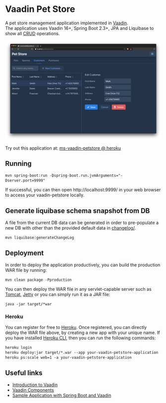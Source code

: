 # Vaadin Pet Store

A pet store management application implemented in [Vaadin](https://vaadin.com/).  
The application uses Vaadin 16+, Spring Boot 2.3+, JPA and Liquibase to show all [CRUD](https://en.wikipedia.org/wiki/Create,_read,_update_and_delete) operations.

![Screenshot](doc/vaadin-petstore.png)

Try out this application at:
[ms-vaadin-petstore @ heroku](https://ms-vaadin-petstore.herokuapp.com/)

## Running
```
mvn spring-boot:run -Dspring-boot.run.jvmArguments="-Dserver.port=9999"
```
If successful, you can then open http://localhost:9999/ in your web browser to access your vaadin-petstore locally. 

## Generate liquibase schema snapshot from DB
A file from the current DB data can be generated in order to pre-populate a new DB with other than the provided default data in [changelog/](src/main/resources/db/changelog/). 
```
mvn liquibase:generateChangeLog
```

## Deployment 

In order to deploy the application productively, you can build the production WAR file by running:
```
mvn clean package -Pproduction
```

You can then deploy the WAR file in any servlet-capable server such as [Tomcat](http://tomcat.apache.org/), [Jetty](https://www.eclipse.org/jetty/) or you can simply run it as a JAR file:
```
java -jar target/*war
```

### Heroku
You can register for free to [Heroku](https://heroku.com/). Once registered, you can directly deploy the WAR file above, by creating a new app with your unique name.
If you have installed [Heroku CLI](https://devcenter.heroku.com/articles/heroku-command-line), then you can run the following commands:
```
heroku login
heroku deploy:jar target/*.war --app your-vaadin-petstore-application
heroku ps:scale web=1 -a your-vaadin-petstore-application
```

## Useful links

- [Introduction to Vaadin](https://www.baeldung.com/vaadin)
- [Vaadin Components](https://vaadin.com/components)
- [Sample Application with Spring Boot and Vaadin](https://www.baeldung.com/spring-boot-vaadin)

